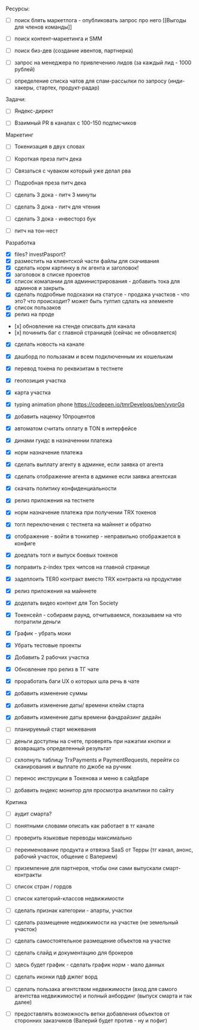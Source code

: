 

Ресурсы:
- [ ] поиск блять маркетлога - опубликовать запрос про него [[Выгоды для членов команды]] 
- [ ] поиск контент-маркетинга и SMM
- [ ] поиск биз-дев (создание ивентов, партнерка)
- [ ] запрос на менеджера по привлечению лидов (за каждый лид - 1000 рублей)
- [ ] определение списка чатов для спам-рассылки по запросу (инди-хакеры, стартех, продукт-радар)


Задачи:
- [ ] Яндекс-директ
- [ ] Взаимный PR в каналах с 100-150 подписчиков


Маркетинг
- [ ] Токенизация в двух словах
- [ ] Короткая преза питч дека
- [ ] Связаться с чуваком который уже делал рва
- [ ] Подробная преза питч дека
- [ ] сделать 3 дока - питч 3 минуты
- [ ] сделать 3 дока - питч для чтения
- [ ] сделать 3 дока - инвесторз бук
- [ ] питч на тон-нест


Разработка
- [x] files? investPasport?
- [x] разместить на клиентской части файлы для скачивания
- [x] сделать норм картинку в лк агента и заголовок!
- [x] заголовок в списке проектов
- [x] список комапании для администрирования - добавить тока для админов и закрыть
- [x] сделать подробные подсказки на статусе - продажа участков - что это? что происходит? может быть тултип сдлать на элементе
- [x] cписок пользаков
- [x] релиз на проде
- [х] обновление на стенде описвать для канала
- [х] починить баг с главной страницей (сейчас не обновляется)
- [x] сделать новость на канале
- [x] дашборд по пользакам и всем подключенным их кошелькам
- [x] перевод токена по реквизитам в тестнете
- [x] геопозиция участка
- [x] карта участка
- [x] typing animation phone https://codepen.io/tmrDevelops/pen/yyprGq
- [x] добавить наценку 10процентов
- [x] автоматом считать оплату в TON в интерфейсе
- [x] динами гуидс в назначеннии платежа
- [x] норм назначение платежа
- [x] сделать выплату агенту в админке, если заявка от агента
- [x] сделать отображение агента в админке если заявка агентская
- [x] скачать политику конфиденциальности
- [x] релиз приложения на тестнете
- [x] норм назначение платежа при получении TRX токенов
- [x] тогл переключения с тестнета на майннет и обратно
- [x] отображение - войти в тонкипер - неправильно отображается в конфиге
- [x] доедлать тогл и выпуск боевых токенов
- [x] поправить z-index трех чипсов на главной странице
- [x] задеплоить TER0 контракт вместо TRX контракта на продуктиве
- [x] релиз приложения на майннете
- [x] доделать видео контент для Ton Society
- [x] Токенсейл - собираем раунд, отчитываемся, показываем на что потратили деньги
- [x] График - убрать моки
- [x] Убрать тестовые проекты
- [x] Добавить 2 рабочих участка
- [x] Обновление про релиз в ТГ чате
- [x] проработать баги UX о которых шла речь в чате
- [x] добавить изменение суммы
- [x] добавить изменение даты/ времени клейм старта
- [x] добавить изменение даты времени фандрайзинг дедайн
- [ ] планируемый старт межевания
- [ ] деньги доступны на счете, проверять при нажатии кнопки и возвращать определенный результат
- [ ] схлопнуть таблицу TrxPayments и PaymentRequests, перейти со сканирования и выплате по джобе на ручник


- [ ] перенос инструкции в Токенова и меню в сайдбаре
- [ ] добавить яндекс  монитор для просмотра аналитики по сайту 


Критика 
- [ ] аудит смарта?
- [ ] понятными словами описать как работает в тг канале
- [ ] проверить языковые переводы максимально
- [ ] переименование продукта и отвязка SaaS от Терры (тг канал, анонс, рабочий участок, общение с Валерием)
- [ ] приземление для партнеров, чтобы они сами выпускали смарт-контракты
- [ ] список стран / гордов
- [ ] список категорий-классов недвижимости
- [ ] сделать признак категории - апарты, участки
- [ ] сделать размещение недвижимости на участке (не земельный участок) 
- [ ] сделать самостоятельное размещение объектов на участке
- [ ] сделать слайд и документацию для брокеров
- [ ] здесь будет график - сделать график норм - мало данных
- [ ] сделать иконки пдф джпег ворд
- [ ] сделать пользака агентством недвижимости (вход для самого агентства недвижимости) и полный анбординг (выпуск смарта и так далее)
- [ ] предоставлять возможность ветки добавления объектов от сторонних заказчиков (Валерий будет против - ну и пофиг)

 
